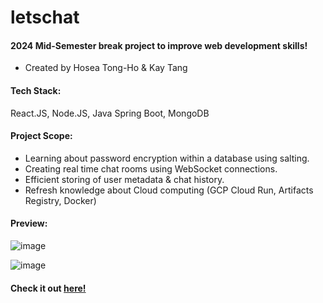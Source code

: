 # letschat
#### 2024 Mid-Semester break project to improve web development skills!
- Created by Hosea Tong-Ho & Kay Tang

#### Tech Stack:
React.JS, Node.JS, Java Spring Boot, MongoDB

#### Project Scope:
- Learning about password encryption within a database using salting.
- Creating real time chat rooms using WebSocket connections.
- Efficient storing of user metadata & chat history.
- Refresh knowledge about Cloud computing (GCP Cloud Run, Artifacts Registry, Docker)

#### Preview:
![image](https://github.com/ktan185/letschat/assets/126426690/59f09095-77ab-4193-bd89-2a875f1c0c22)

![image](https://github.com/ktan185/letschat/assets/126426690/0dc39e90-cf90-4b89-99a7-dad94810dec8)

#### Check it out [here!](https://letschat-2txdfr6psa-ts.a.run.app/)
